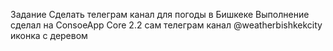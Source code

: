 Задание 
	Сделать телеграм канал для погоды в Бишкеке
Выполнение
сделал на ConsoeApp Core 2.2
сам телеграм канал @weatherbishkekcity      иконка с деревом 